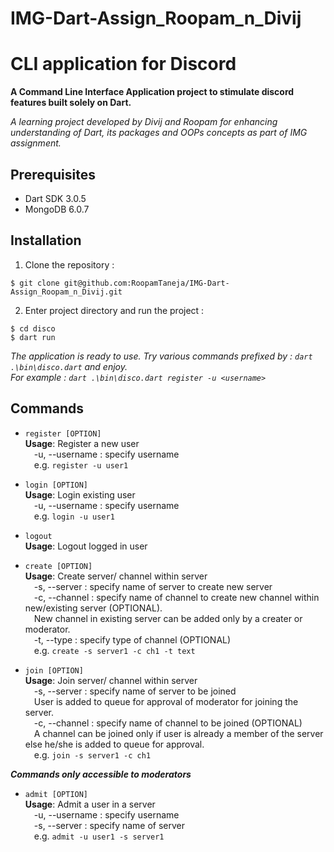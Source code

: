 # IMG-Dart-Assign_Roopam_n_Divij

# CLI application for Discord

**A Command Line Interface Application project to stimulate discord features built solely on Dart.**

*A learning project developed by Divij and Roopam for enhancing understanding of Dart, its packages and OOPs concepts as part of IMG assignment.*

## Prerequisites
- Dart SDK 3.0.5
- MongoDB 6.0.7

## Installation

1. Clone the repository :
```
$ git clone git@github.com:RoopamTaneja/IMG-Dart-Assign_Roopam_n_Divij.git
```
2.  Enter project directory and run the project :
```
$ cd disco
$ dart run
```

*The application is ready to use. Try various commands prefixed by : `dart .\bin\disco.dart` and enjoy.*<br>
*For example : `dart .\bin\disco.dart register -u <username>`*

## Commands

- `register [OPTION]`<br>
**Usage**: Register a new user<br>
&emsp;-u, --username : specify username<br>
&emsp;e.g. `register -u user1`

- `login [OPTION]`<br>
**Usage**: Login existing user<br>
&emsp;-u, --username : specify username<br>
&emsp;e.g. `login -u user1`

- `logout`<br>
**Usage**: Logout logged in user<br>

- `create [OPTION]`<br>
**Usage**: Create server/ channel within server<br>
&emsp;-s, --server : specify name of server to create new server <br>
&emsp;-c, --channel : specify name of channel to create new channel within new/existing server (OPTIONAL). <br>
&emsp;New channel in existing server can be added only by a creater or moderator.<br>
&emsp;-t, --type : specify type of channel (OPTIONAL)<br>
&emsp;e.g. `create -s server1 -c ch1 -t text`

- `join [OPTION]`<br>
**Usage**: Join server/ channel within server<br>
&emsp;-s, --server : specify name of server to be joined <br>
&emsp;User is added to queue for approval of moderator for joining the server.<br>
&emsp;-c, --channel : specify name of channel to be joined (OPTIONAL)<br>
&emsp;A channel can be joined only if user is already a member of the server else he/she is added to queue for approval.<br>
&emsp;e.g. `join -s server1 -c ch1`

**_Commands only accessible to moderators_**

- `admit [OPTION]`<br>
**Usage**: Admit a user in a server<br>
&emsp;-u, --username : specify username<br>
&emsp;-s, --server : specify name of server<br>
&emsp;e.g. `admit -u user1 -s server1`